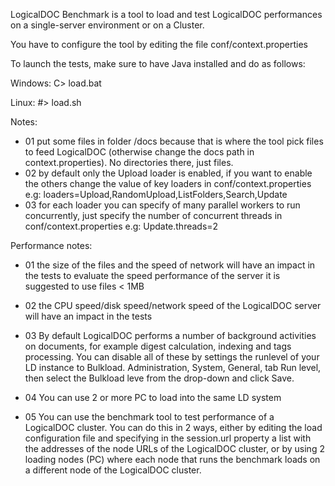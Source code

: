 LogicalDOC Benchmark is a tool to load and test LogicalDOC performances on a single-server environment or on a Cluster.

You have to configure the tool by editing the file conf/context.properties

To launch the tests, make sure to have Java installed and do as follows:

Windows:
C> load.bat

Linux:
#> load.sh


Notes:
* 01 put some files in folder /docs because that is where the tool pick files to feed LogicalDOC
    (otherwise change the docs path in context.properties). No directories there, just files.	
* 02 by default only the Upload loader is enabled, if you want to enable the others change the value of key loaders in conf/context.properties
e.g: loaders=Upload,RandomUpload,ListFolders,Search,Update
* 03 for each loader you can specify of many parallel workers to run concurrently, just specify the number of concurrent threads in conf/context.properties
e.g: Update.threads=2
	
	
Performance notes:	
* 01 the size of the files and the speed of network will have an impact in the tests
    to evaluate the speed performance of the server it is suggested to use files < 1MB
    
* 02 the CPU speed/disk speed/network speed of the LogicalDOC server will have an impact in the tests

* 03 By default LogicalDOC performs a number of background activities on documents, for example digest calculation, indexing and tags processing.
 	You can disable all of these by settings the runlevel of your LD instance to Bulkload. 
	Administration, System, General, tab Run level, then select the Bulkload leve from the drop-down and click Save.
* 04 You can use 2 or more PC to load into the same LD system
* 05 You can use the benchmark tool to test performance of a LogicalDOC cluster.
 	You can do this in 2 ways, either by editing the load configuration file and specifying in the session.url property a list with the addresses of the node URLs of the LogicalDOC cluster, or by using 2 loading nodes (PC) where each node that runs the benchmark loads on a different node of the LogicalDOC cluster.	
	
